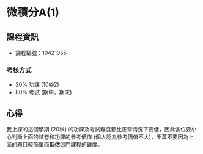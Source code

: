 # 微積分A(1)

## 課程資訊

* 課程編號：10421055

### 考核方式

* 20% 功課 (10@2)
* 80% 考試 (期中，期末)

## 心得

我上課的這個學期 (20秋) 的功課及考試難度都比正常情況下要低，因此各位要小心判斷上面的試卷和功課的參考價值 (個人認為參考價值不大)，千萬不要因為上面的題目較簡單而**低估**這門課程的難度。



